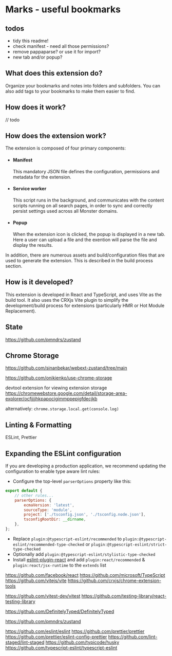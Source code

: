 # Marks - useful bookmarks

## todos

- tidy this readme!
- check manifest - need all those permissions?
- remove pappaparse? or use it for import?
- new tab and/or popup?

## What does this extension do?

Organize your bookmarks and notes into folders and subfolders. You can also add tags to your bookmarks to make them
easier to find.

## How does it work?

// todo

## How does the extension work?

The extension is composed of four primary components:

-   #### Manifest

    This mandatory JSON file defines the configuration, permissions and metadata for the extension.

-   #### Service worker

    This script runs in the background, and communicates with the content scripts running on all search pages, in order
    to sync and correctly persist settings used across all Monster domains.

-   #### Popup
    When the extension icon is clicked, the popup is displayed in a new tab. Here a user can upload a file and the
    exention will parse the file and display the results.

In addition, there are numerous assets and build/configuration files that are used to generate the extension. This is
described in the build process section.

## How is it developed?

This extension is developed in React and TypeScript, and uses Vite as the build tool. It also uses the CRXjs Vite plugin
to simplify the development/build process for extensions (particularly HMR or Hot Module Replacement).

## State

https://github.com/pmndrs/zustand

## Chrome Storage

https://github.com/sinanbekar/webext-zustand/tree/main

https://github.com/onikienko/use-chrome-storage

devtool extension for viewing extension storage
https://chromewebstore.google.com/detail/storage-area-explorer/ocfjjjjhkpapocigimmppepjgfdecjkb

alternatively: `chrome.storage.local.get(console.log)`

## Linting & Formatting

ESLint, Prettier

## Expanding the ESLint configuration

If you are developing a production application, we recommend updating the configuration to enable type aware lint rules:

- Configure the top-level `parserOptions` property like this:

```js
export default {
    // other rules...
    parserOptions: {
        ecmaVersion: 'latest',
        sourceType: 'module',
        project: ['./tsconfig.json', './tsconfig.node.json'],
        tsconfigRootDir: __dirname,
    },
};
```

- Replace `plugin:@typescript-eslint/recommended` to `plugin:@typescript-eslint/recommended-type-checked`
  or `plugin:@typescript-eslint/strict-type-checked`
- Optionally add `plugin:@typescript-eslint/stylistic-type-checked`
- Install [eslint-plugin-react](https://github.com/jsx-eslint/eslint-plugin-react) and
  add `plugin:react/recommended` & `plugin:react/jsx-runtime` to the `extends` list

https://github.com/facebook/react
https://github.com/microsoft/TypeScript
https://github.com/vitejs/vite
https://github.com/crxjs/chrome-extension-tools

https://github.com/vitest-dev/vitest
https://github.com/testing-library/react-testing-library

https://github.com/DefinitelyTyped/DefinitelyTyped

https://github.com/pmndrs/zustand

https://github.com/eslint/eslint
https://github.com/prettier/prettier
https://github.com/prettier/eslint-config-prettier
https://github.com/lint-staged/lint-staged
https://github.com/typicode/husky
https://github.com/typescript-eslint/typescript-eslint
